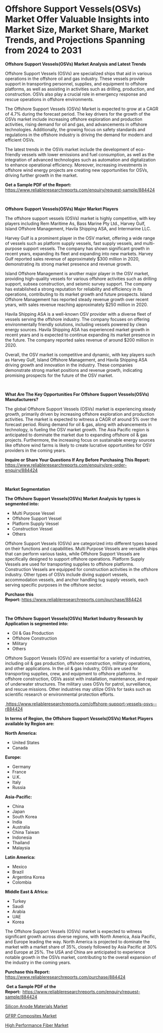 <p><h1>Offshore Support Vessels(OSVs) Market Offer Valuable Insights into Market Size, Market Share, Market Trends, and Projections Spanning from 2024 to 2031</h1></p><p><strong>Offshore Support Vessels(OSVs) Market Analysis and Latest Trends</strong></p>
<p><p>Offshore Support Vessels (OSVs) are specialized ships that aid in various operations in the offshore oil and gas industry. These vessels provide support in transporting personnel, supplies, and equipment to offshore platforms, as well as assisting in activities such as drilling, production, and construction. OSVs also play a crucial role in emergency response and rescue operations in offshore environments.</p><p>The Offshore Support Vessels (OSVs) Market is expected to grow at a CAGR of 4.7% during the forecast period. The key drivers for the growth of the OSVs market include increasing offshore exploration and production activities, rising demand for oil and gas, and advancements in offshore technologies. Additionally, the growing focus on safety standards and regulations in the offshore industry is driving the demand for modern and efficient OSVs.</p><p>The latest trends in the OSVs market include the development of eco-friendly vessels with lower emissions and fuel consumption, as well as the integration of advanced technologies such as automation and digitalization to enhance operational efficiency. Moreover, increasing investments in offshore wind energy projects are creating new opportunities for OSVs, driving further growth in the market.</p></p>
<p><strong>Get a Sample PDF of the Report:&nbsp;</strong> <a href="https://www.reliableresearchreports.com/enquiry/request-sample/884424">https://www.reliableresearchreports.com/enquiry/request-sample/884424</a></p>
<p>&nbsp;</p>
<p><strong>Offshore Support Vessels(OSVs) Major Market Players</strong></p>
<p><p>The offshore support vessels (OSVs) market is highly competitive, with key players including Rem Maritime As, Bass Marine Pty Ltd., Harvey Gulf, Island Offshore Management, Havila Shipping ASA, and Intermarine LLC. </p><p>Harvey Gulf is a prominent player in the OSV market, offering a wide range of vessels such as platform supply vessels, fast supply vessels, and multi-purpose support vessels. The company has shown significant growth in recent years, expanding its fleet and expanding into new markets. Harvey Gulf reported sales revenue of approximately $300 million in 2020, demonstrating its strong market presence and revenue growth.</p><p>Island Offshore Management is another major player in the OSV market, providing high-quality vessels for various offshore activities such as drilling support, subsea construction, and seismic survey support. The company has established a strong reputation for reliability and efficiency in its operations, contributing to its market growth and future prospects. Island Offshore Management has reported steady revenue growth over recent years, with sales revenue reaching approximately $250 million in 2020.</p><p>Havila Shipping ASA is a well-known OSV provider with a diverse fleet of vessels serving the offshore industry. The company focuses on offering environmentally friendly solutions, including vessels powered by clean energy sources. Havila Shipping ASA has experienced market growth in recent years and is expected to continue expanding its market presence in the future. The company reported sales revenue of around $200 million in 2020.</p><p>Overall, the OSV market is competitive and dynamic, with key players such as Harvey Gulf, Island Offshore Management, and Havila Shipping ASA driving growth and innovation in the industry. These companies demonstrate strong market positions and revenue growth, indicating promising prospects for the future of the OSV market.</p></p>
<p>&nbsp;</p>
<p><strong>What Are The Key Opportunities For Offshore Support Vessels(OSVs) Manufacturers?</strong></p>
<p><p>The global Offshore Support Vessels (OSVs) market is experiencing steady growth, primarily driven by increasing offshore exploration and production activities. The market is expected to witness a CAGR of around 5% over the forecast period. Rising demand for oil & gas, along with advancements in technology, is fueling the OSV market growth. The Asia Pacific region is anticipated to dominate the market due to expanding offshore oil & gas projects. Furthermore, the increasing focus on sustainable energy sources like offshore wind farms is likely to create lucrative opportunities for OSV providers in the coming years.</p></p>
<p><strong>Inquire or Share Your Questions If Any Before Purchasing This Report:</strong> <a href="https://www.reliableresearchreports.com/enquiry/pre-order-enquiry/884424">https://www.reliableresearchreports.com/enquiry/pre-order-enquiry/884424</a></p>
<p>&nbsp;</p>
<p><strong>Market Segmentation</strong></p>
<p><strong>The Offshore Support Vessels(OSVs) Market Analysis by types is segmented into:</strong></p>
<p><ul><li>Multi Purpose Vessel</li><li>Offshore Support Vessel</li><li>Platform Supply Vessel</li><li>Construction Vessel</li><li>Others</li></ul></p>
<p><p>Offshore Support Vessels (OSVs) are categorized into different types based on their functions and capabilities. Multi Purpose Vessels are versatile ships that can perform various tasks, while Offshore Support Vessels are specifically designed to support offshore operations. Platform Supply Vessels are used for transporting supplies to offshore platforms. Construction Vessels are equipped for construction activities in the offshore industry. Other types of OSVs include diving support vessels, accommodation vessels, and anchor handling tug supply vessels, each serving specific purposes in the offshore sector.</p></p>
<p><strong>Purchase this Report:&nbsp;</strong><a href="https://www.reliableresearchreports.com/purchase/884424">https://www.reliableresearchreports.com/purchase/884424</a></p>
<p>&nbsp;</p>
<p><strong>The Offshore Support Vessels(OSVs) Market Industry Research by Application is segmented into:</strong></p>
<p><ul><li>Oil & Gas Production</li><li>Offshore Construction</li><li>Military</li><li>Others</li></ul></p>
<p><p>Offshore Support Vessels (OSVs) are essential for a variety of industries, including oil & gas production, offshore construction, military operations, and other applications. In the oil & gas industry, OSVs are used for transporting supplies, crew, and equipment to offshore platforms. In offshore construction, OSVs assist with installation, maintenance, and repair of underwater structures. The military uses OSVs for patrol, surveillance, and rescue missions. Other industries may utilize OSVs for tasks such as scientific research or environmental protection efforts.</p></p>
<p><a href="https://www.reliableresearchreports.com/offshore-support-vessels-osvs--r884424">&nbsp;https://www.reliableresearchreports.com/offshore-support-vessels-osvs--r884424</a></p>
<p><strong>In terms of Region, the Offshore Support Vessels(OSVs) Market Players available by Region are:</strong></p>
<p>
    <p> <strong> North America: </strong>
        <ul>
            <li>United States</li>
            <li>Canada</li>
        </ul>
        </p> 
    <p> <strong> Europe: </strong>
        <ul>
            <li>Germany</li>
            <li>France</li>
            <li>U.K.</li>
            <li>Italy</li>
            <li>Russia</li>
        </ul>
        </p> 
    <p> <strong> Asia-Pacific: </strong>
        <ul>
            <li>China</li>
            <li>Japan</li>
            <li>South Korea</li>
            <li>India</li>
            <li>Australia</li>
            <li>China Taiwan</li>
            <li>Indonesia</li>
            <li>Thailand</li>
            <li>Malaysia</li>
        </ul>
        </p> 
    <p> <strong> Latin America: </strong>
        <ul>
            <li>Mexico</li>
            <li>Brazil</li>
            <li>Argentina Korea</li>
            <li>Colombia</li>
        </ul>
        </p> 
    <p> <strong> Middle East & Africa: </strong>
        <ul>
            <li>Turkey</li>
            <li>Saudi</li>
            <li>Arabia</li>
            <li>UAE</li>
            <li>Korea</li>
        </ul>
    </p>
    </p>
<p><p>The Offshore Support Vessels (OSVs) market is expected to witness significant growth across diverse regions, with North America, Asia Pacific, and Europe leading the way. North America is projected to dominate the market with a market share of 35%, closely followed by Asia Pacific at 30% and Europe at 25%. The USA and China are anticipated to experience notable growth in the OSVs market, contributing to the overall expansion of the industry in the coming years.</p></p>
<p><strong>Purchase this Report: </strong><a href="https://www.reliableresearchreports.com/purchase/884424">https://www.reliableresearchreports.com/purchase/884424</a></p>
<p>&nbsp;<strong>Get a Sample PDF of the Report:&nbsp;&nbsp;</strong><a href="https://www.reliableresearchreports.com/enquiry/request-sample/884424">https://www.reliableresearchreports.com/enquiry/request-sample/884424</a></p>
<p><strong></strong></p>
<p><p><a href="https://issuu.com/reportprime-2/docs/silicon-anode-materials-market-size-2030.pptx">Silicon Anode Materials Market</a></p><p><a href="https://issuu.com/reportprime-2/docs/gfrp-composites-market-size-2030.pptx">GFRP Composites Market</a></p><p><a href="https://issuu.com/reportprime-2/docs/high-performance-fiber-market-size-_bc5f93d36624ec">High Performance Fiber Market</a></p></p>